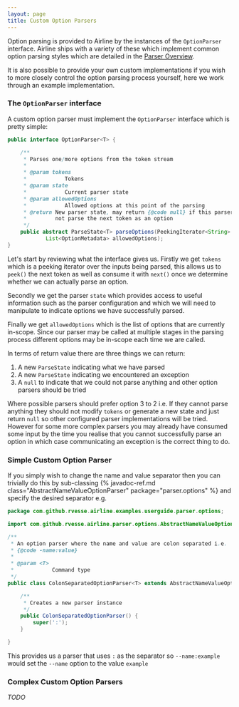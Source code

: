 ```yaml
---
layout: page
title: Custom Option Parsers
---
```


Option parsing is provided to Airline by the instances of the `OptionParser` interface.  Airline ships with a variety of these which implement common option parsing styles which are detailed in the [Parser Overview](index.html).

It is also possible to provide your own custom implementations if you wish to more closely control the option parsing process yourself, here we work through an example implementation.

### The `OptionParser` interface

A custom option parser must implement the `OptionParser` interface which is pretty simple:

```java
public interface OptionParser<T> {

    /**
     * Parses one/more options from the token stream
     * 
     * @param tokens
     *            Tokens
     * @param state
     *            Current parser state
     * @param allowedOptions
     *            Allowed options at this point of the parsing
     * @return New parser state, may return {@code null} if this parser could
     *         not parse the next token as an option
     */
    public abstract ParseState<T> parseOptions(PeekingIterator<String> tokens, ParseState<T> state,
            List<OptionMetadata> allowedOptions);
}
```
Let's start by reviewing what the interface gives us. Firstly we get `tokens` which is a peeking iterator over the inputs being parsed, this allows us to `peek()` the next token as well as consume it with `next()` once we determine whether we can actually parse an option.

Secondly we get the parser `state` which provides access to useful information such as the parser configuration and which we will need to manipulate to indicate options we have successfully parsed.

Finally we get `allowedOptions` which is the list of options that are currently in-scope. Since our parser may be called at multiple stages in the parsing process different options may be in-scope each time we are called.

In terms of return value there are three things we can return:

1. A new `ParseState` indicating what we have parsed
2. A new `ParseState` indicating we encountered an exception
2. A `null` to indicate that we could not parse anything and other option parsers should be tried

Where possible parsers should prefer option 3 to 2 i.e. If they cannot parse anything they should not modify `tokens` or generate a new state and just return `null` so other configured parser implementations will be tried. However for some more complex parsers you may already have consumed some input by the time you realise that you cannot successfully parse an option in which case communicating an exception is the correct thing to do.

### Simple Custom Option Parser

If you simply wish to change the name and value separator then you can trivially do this by sub-classing {% javadoc-ref.md class="AbstractNameValueOptionParser" package="parser.options" %} and specify the desired separator e.g.

```java
package com.github.rvesse.airline.examples.userguide.parser.options;

import com.github.rvesse.airline.parser.options.AbstractNameValueOptionParser;

/**
 * An option parser where the name and value are colon separated i.e.
 * {@code -name:value}
 *
 * @param <T>
 *            Command type
 */
public class ColonSeparatedOptionParser<T> extends AbstractNameValueOptionParser<T> {

    /**
     * Creates a new parser instance
     */
    public ColonSeparatedOptionParser() {
        super(':');
    }

}
```
This provides us a parser that uses `:` as the separator so `--name:example` would set the `--name` option to the value `example`

### Complex Custom Option Parsers

*TODO*
